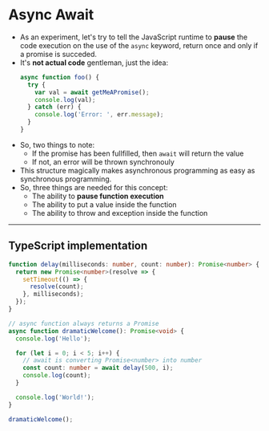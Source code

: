 # Async Await

- As an experiment, let's try to tell the JavaScript runtime to **pause** the code execution on the use of the `async` keyword, return once and only if a promise is succeded.
- It's **not actual code** gentleman, just the idea:
  ```ts
  async function foo() {
    try {
      var val = await getMeAPromise();
      console.log(val);
    } catch (err) {
      console.log('Error: ', err.message);
    }
  }
  ```
- So, two things to note:
  - If the promise has been fullfilled, then `await` will return the value
  - If not, an error will be thrown synchronouly
- This structure magically makes asynchronous programming as easy as synchronous programming.
- So, three things are needed for this concept:
  - The ability to **pause function execution**
  - The ability to put a value inside the function
  - The ability to throw and exception inside the function

---

## TypeScript implementation

```ts
function delay(milliseconds: number, count: number): Promise<number> {
  return new Promise<number>(resolve => {
    setTimeout(() => {
      resolve(count);
    }, milliseconds);
  });
}

// async function always returns a Promise
async function dramaticWelcome(): Promise<void> {
  console.log('Hello');

  for (let i = 0; i < 5; i++) {
    // await is converting Promise<number> into number
    const count: number = await delay(500, i);
    console.log(count);
  }

  console.log('World!');
}

dramaticWelcome();
```
